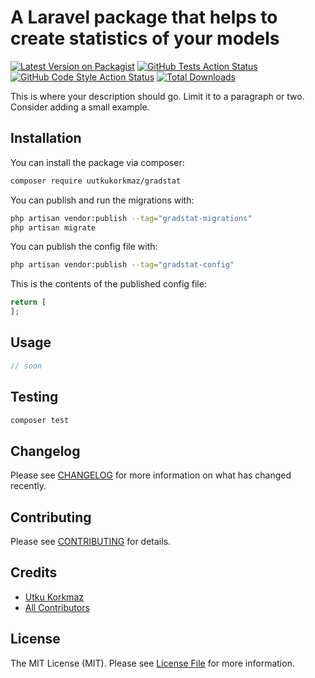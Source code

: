 # A Laravel package that helps to create statistics of your models

[![Latest Version on Packagist](https://img.shields.io/packagist/v/uutkukorkmaz/gradstat.svg?style=flat-square)](https://packagist.org/packages/uutkukorkmaz/gradstat)
[![GitHub Tests Action Status](https://img.shields.io/github/actions/workflow/status/uutkukorkmaz/gradstat/run-tests.yml?branch=main&label=tests&style=flat-square)](https://github.com/uutkukorkmaz/gradstat/actions?query=workflow%3Arun-tests+branch%3Amain)
[![GitHub Code Style Action Status](https://img.shields.io/github/actions/workflow/status/uutkukorkmaz/gradstat/fix-php-code-style-issues.yml?branch=main&label=code%20style&style=flat-square)](https://github.com/uutkukorkmaz/gradstat/actions?query=workflow%3A"Fix+PHP+code+style+issues"+branch%3Amain)
[![Total Downloads](https://img.shields.io/packagist/dt/uutkukorkmaz/gradstat.svg?style=flat-square)](https://packagist.org/packages/uutkukorkmaz/gradstat)

This is where your description should go. Limit it to a paragraph or two. Consider adding a small example.

[//]: # (## Support us)
[//]: # ([<img src="https://github-ads.s3.eu-central-1.amazonaws.com/gradstat.jpg?t=1" width="419px" />]&#40;https://spatie.be/github-ad-click/gradstat&#41;)

## Installation

You can install the package via composer:

```bash
composer require uutkukorkmaz/gradstat
```

You can publish and run the migrations with:

```bash
php artisan vendor:publish --tag="gradstat-migrations"
php artisan migrate
```

You can publish the config file with:

```bash
php artisan vendor:publish --tag="gradstat-config"
```

This is the contents of the published config file:

```php
return [
];
```


## Usage

```php
// soon
```

## Testing

```bash
composer test
```

## Changelog

Please see [CHANGELOG](CHANGELOG.md) for more information on what has changed recently.

## Contributing

Please see [CONTRIBUTING](CONTRIBUTING.md) for details.


## Credits

- [Utku Korkmaz](https://github.com/uutkukorkmaz)
- [All Contributors](../../contributors)

## License

The MIT License (MIT). Please see [License File](LICENSE.md) for more information.
